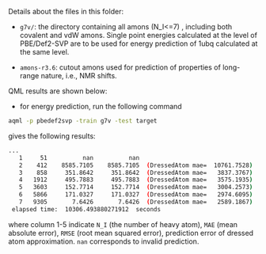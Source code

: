 

Details about the files in this folder:

- `g7v/`: the directory containing all amons (N_I<=7) , including both covalent and vdW amons. Single point energies calculated at the level of PBE/Def2-SVP are to be used for energy prediction of 1ubq calculated at the same level.

- `amons-r3.6`: cutout amons used for prediction of properties of long-range nature, i.e., NMR shifts.


QML results are shown below:

- for energy prediction, run the following command
```bash
aqml -p pbedef2svp -train g7v -test target 
```
gives the following results:
```bash
...
   1     51          nan          nan
   2    412    8585.7105    8585.7105  (DressedAtom mae=  10761.7528)
   3    858     351.8642     351.8642  (DressedAtom mae=   3837.3767)
   4   1912     495.7883     495.7883  (DressedAtom mae=   3575.1935)
   5   3603     152.7714     152.7714  (DressedAtom mae=   3004.2573)
   6   5866     171.0327     171.0327  (DressedAtom mae=   2974.6095)
   7   9305       7.6426       7.6426  (DressedAtom mae=   2589.1867)
 elapsed time:  10306.493880271912  seconds
```
where column 1-5 indicate `N_I` (the number of heavy atom), `MAE` (mean absolute error), `RMSE` (root mean squared error), prediction error of dressed atom approximation. `nan` corresponds to invalid prediction.


